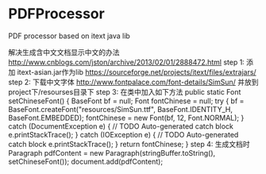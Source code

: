 # PDFProcessor
PDF processor based on itext java lib
 
解决生成含中文文档显示中文的办法        http://www.cnblogs.com/jston/archive/2013/02/01/2888472.html
  step 1: 添加 itext-asian.jar作为lib   https://sourceforge.net/projects/itext/files/extrajars/
  step 2: 下载中文字体 http://www.fontpalace.com/font-details/SimSun/ 并放到project下/resourses目录下
  step 3:  在类中加入如下方法
      public static Font setChineseFont() {
          BaseFont bf = null;
          Font fontChinese = null;
          try {
              bf = BaseFont.createFont("resources/SimSun.ttf",
                      BaseFont.IDENTITY_H, BaseFont.EMBEDDED);
              fontChinese = new Font(bf, 12, Font.NORMAL);
          } catch (DocumentException e) {
              // TODO Auto-generated catch block
              e.printStackTrace();
          } catch (IOException e) {
              // TODO Auto-generated catch block
              e.printStackTrace();
          }
          return fontChinese;
      }
  step 4: 生成文档时
    Paragraph pdfContent = new Paragraph(stringBuffer.toString(), setChineseFont());
    document.add(pdfContent);
